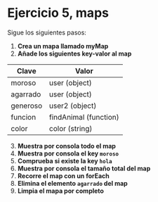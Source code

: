 # Ejercicio 5, maps

Sigue los siguientes pasos:

1. **Crea un mapa llamado myMap**
2. **Añade los siguientes key-valor al map**

| Clave    | Valor                 |
| -------- | --------------------- |
| moroso   | user (object)         |
| agarrado | user (object)         |
| generoso | user2 (object)        |
| funcion  | findAnimal (function) |
| color    | color (string)        |

3. **Muestra por consola todo el map**
4. **Muestra por consola el key `moroso`**
5. **Comprueba si existe la key `hola`**
6. **Muestra por consola el tamaño total del map**
7. **Recorre el map con un forEach**
8. **Elimina el elemento `agarrado` del map**
9. **Limpia el mapa por completo**